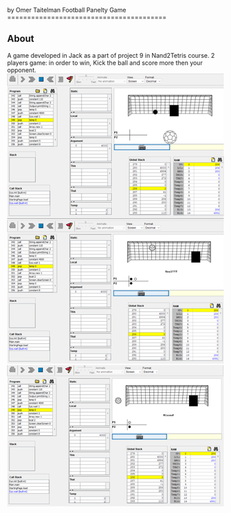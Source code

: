 by Omer Taitelman
                            Football Panelty Game
                    ========================================

About
------
A game developed in Jack as a part of project 9 in Nand2Tetris course.
2 players game:
in order to win, Kick the ball and score more then your opponent.
![Alt text](/screenshots/start.png?raw=true)
![Alt text](/screenshots/goal.png?raw=true)
![Alt text](/screenshots/miss.png?raw=true)